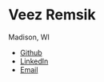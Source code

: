 # Veez Remsik

Madison, WI

- [Github](https://www.github.com/veezus)
- [LinkedIn](https://www.linkedin.com/in/mattremsik/)
- [Email](mailto:almighty@veez.us)
